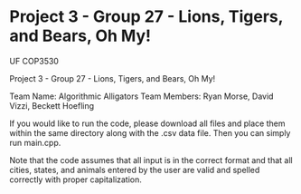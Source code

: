 # Project 3 - Group 27 - Lions, Tigers, and Bears, Oh My!
UF COP3530 

Project 3 - Group 27 - Lions, Tigers, and Bears, Oh My!
 
Team Name: Algorithmic Alligators
Team Members: Ryan Morse, David Vizzi, Beckett Hoefling

If you would like to run the code, please download all files and place them within the same directory along with the .csv data file. Then you can simply run main.cpp.

Note that the code assumes that all input is in the correct format and that all cities, states, and animals entered by the user are valid and spelled correctly with proper capitalization.
